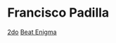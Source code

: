 # Francisco Padilla

[2do](https://github.com/fpadilla/2do)
[Beat Enigma](https://github.com/fpadilla/BeatEnigma)